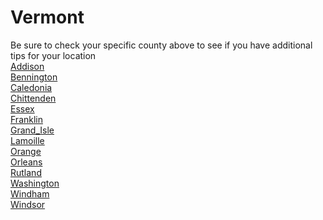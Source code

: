 # Vermont
Be sure to check your specific county above to see if you have additional tips for your location\
[Addison](Addison.md)\
[Bennington](Bennington.md)\
[Caledonia](Caledonia.md)\
[Chittenden](Chittenden.md)\
[Essex](Essex.md)\
[Franklin](Franklin.md)\
[Grand_Isle](Grand_Isle.md)\
[Lamoille](Lamoille.md)\
[Orange](Orange.md)\
[Orleans](Orleans.md)\
[Rutland](Rutland.md)\
[Washington](Washington.md)\
[Windham](Windham.md)\
[Windsor](Windsor.md)